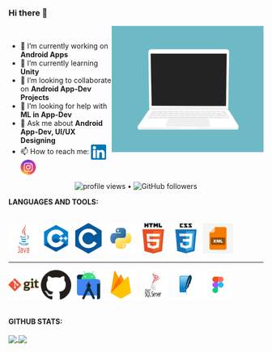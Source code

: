 ### Hi there 👋

<!--
**PranavPrakasan07/PranavPrakasan07** is a ✨ _special_ ✨ repository because its `README.md` (this file) appears on your GitHub profile.
Here are some ideas to get you started:
-->

<a target="_blank" rel="noopener noreferrer" href="https://github.com/PranavPrakasan07/PranavPrakasan07/blob/master/code.gif"><img align="right" height="250" width="300" alt="GIF" src="https://github.com/PranavPrakasan07/PranavPrakasan07/blob/master/code.gif" data-canonical-src="https://github.com/PranavPrakasan07/PranavPrakasan07/blob/master/code.gif" style="max-width:100%; "></a>
<br/>

- 🔭 I’m currently working on **Android Apps**
- 🌱 I’m currently learning **Unity**
- 👯 I’m looking to collaborate on **Android App-Dev Projects**
- 🤔 I’m looking for help with **ML in App-Dev**
- 💬 Ask me about **Android App-Dev, UI/UX Designing**
- 📫 How to reach me:  <a href="www.linkedin.com/in/pranav-prakasan-" target="blank"><img align="center" src="https://github.com/PranavPrakasan07/PranavPrakasan07/blob/main/linkedin.png" alt="Pranav Prakasan" height="30" width="30" /></a> 
<a href="https://www.instagram.com/prakasan_pranav/" target="blank"><img align="center" src="https://github.com/PranavPrakasan07/PranavPrakasan07/blob/main/instagram.png" alt="Pranav Prakasan" height="30" width="30" /></a>
<!--
- 😄 Pronouns: ...
- ⚡ Fun fact: ...
-->

<p align="center">
  <img src="https://gpvc.arturio.dev/PranavPrakasan07" alt="profile views"> •  
  <img alt="GitHub followers" src="https://img.shields.io/github/followers/PranavPrakasan07?label=PranavPrakasan07&style=social">
</p>


**LANGUAGES AND TOOLS:**  
<br/><br/>
<code><img height="60" width="60" src="https://github.com/PranavPrakasan07/PranavPrakasan07/blob/main/java.jpeg"></code>
<code><img height="60" width="60" src="https://github.com/PranavPrakasan07/PranavPrakasan07/blob/main/cpp.png"></code>
<code><img height="60" width="60" src="https://github.com/PranavPrakasan07/PranavPrakasan07/blob/main/c.png"></code>
<code><img height="60" width="60" src="https://raw.githubusercontent.com/github/explore/80688e429a7d4ef2fca1e82350fe8e3517d3494d/topics/python/python.png"></code>
<code><img height="60" width="60" src="https://raw.githubusercontent.com/github/explore/80688e429a7d4ef2fca1e82350fe8e3517d3494d/topics/html/html.png"></code>
<code><img height="60" width="60" src="https://raw.githubusercontent.com/github/explore/80688e429a7d4ef2fca1e82350fe8e3517d3494d/topics/css/css.png"></code>
<code><img height="60" width="60" src="https://github.com/PranavPrakasan07/PranavPrakasan07/blob/main/xml.jpg"></code>
***
<code><img height="60" width="60" src="https://raw.githubusercontent.com/github/explore/80688e429a7d4ef2fca1e82350fe8e3517d3494d/topics/git/git.png"></code>
<code><img height="60" width="60" src="https://raw.githubusercontent.com/github/explore/80688e429a7d4ef2fca1e82350fe8e3517d3494d/topics/github-api/github-api.png"></code>
<code><img height="60" width="60" src="https://github.com/PranavPrakasan07/PranavPrakasan07/blob/main/androidstudio.png"></code>
<code><img height="60" width="60" src="https://github.com/PranavPrakasan07/PranavPrakasan07/blob/main/firebase.png"></code>
<code><img height="60" width="60" src="https://github.com/PranavPrakasan07/PranavPrakasan07/blob/main/sqlserver.jpg"></code>
<code><img height="60" width="60" src="https://github.com/PranavPrakasan07/PranavPrakasan07/blob/main/sqlite.png"></code>
<code><img height="60" width="60" src="https://github.com/PranavPrakasan07/PranavPrakasan07/blob/main/figma.jpg"></code>
<br/>
<br/>

**GITHUB STATS:**  
<br/>
<a href="https://github.com/PranavPrakasan07/PranavPrakasan07">
  <img align="center" src="https://github-readme-stats.vercel.app/api?username=PranavPrakasan07&show_icons=true&hide_border=false&title_color=ffffff&amp&icon_color=bb2acf&amp&text_color=daf7dc&amp&bg_color=191919"/>
</a>
<a href="https://github.com/PranavPrakasan07/PranavPrakasan07">
  <img align="center" height="195px" src="https://github-readme-stats.vercel.app/api/top-langs/?username=PranavPrakasan07&theme=dark&hide_langs_below=0" />
</a>
